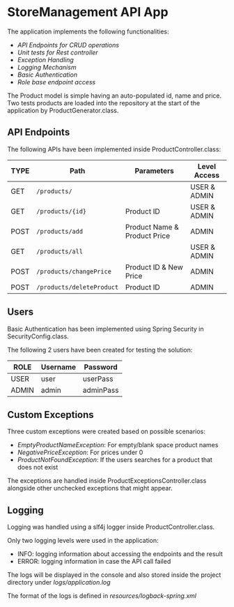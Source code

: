 # StoreManagement API App

The application implements the following functionalities:

- _API Endpoints for CRUD operations_
- _Unit tests for Rest controller_
- _Exception Handling_
- _Logging Mechanism_
- _Basic Authentication_
- _Role base endpoint access_

The Product model is simple having an auto-populated id, name and price. Two tests products are loaded into the repository at the start of the application by ProductGenerator.class.

## API Endpoints

The following APIs have been implemented inside ProductController.class:

| TYPE | Path                      | Parameters                   | Level Access |
|------|---------------------------|------------------------------|--------------|
| GET  | `/products/`              |                              | USER & ADMIN |
| GET  | `/products/{id}`          | Product ID                   | USER & ADMIN |
| POST | `/products/add`           | Product Name & Product Price | ADMIN        |
| GET  | `/products/all`           |                              | USER & ADMIN |
| POST | `/products/changePrice`   | Product ID & New Price       | ADMIN        |
| POST | `/products/deleteProduct` | Product ID                   | ADMIN        |

## Users

Basic Authentication has been implemented using Spring Security in SecurityConfig.class.

The following 2 users have been created for testing the solution:

| ROLE  | Username | Password  |
|-------|----------|-----------|
| USER  | user     | userPass  |
| ADMIN | admin    | adminPass |

## Custom Exceptions

Three custom exceptions were created based on possible scenarios:

- _EmptyProductNameException_: For empty/blank space product names
- _NegativePriceException_: For prices under 0
- _ProductNotFoundException_: If the users searches for a product that does not exist

The exceptions are handled inside ProductExceptionsController.class alongside other unchecked exceptions that might appear.

## Logging

Logging was handled using a slf4j logger inside ProductController.class.

Only two logging levels were used in the application:

- INFO: logging information about accessing the endpoints and the result
- ERROR: logging information in case the API call failed

The logs will be displayed in the console and also stored inside the project directory under _logs/application.log_

The format of the logs is defined in _resources/logback-spring.xml_
